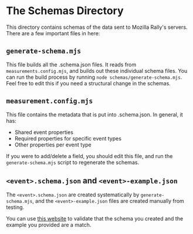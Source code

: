 # The Schemas Directory

This directory contains schemas of the data sent to Mozilla Rally's servers.  There are a few important files in here:

## `generate-schema.mjs` 

This file builds all the <event>.schema.json files.  It reads from `measurements.config.mjs`, and builds out these individual schema files.  You can run the build process by running `node schemas/generate-schema.mjs`.  Feel free to edit this if you need a structural change in the schemas.
  
## `measurement.config.mjs`

This file contains the metadata that is put into <event>.schema.json.  In general, it has:
  * Shared event properties
  * Required properties for specific event types
  * Other properties per event type

If you were to add/delete a field, you should edit this file, and run the `generate-schema.mjs` script to regenerate the schemas.

## `<event>.schema.json` and `<event>-example.json`

The `<event>.schema.json` are created systematically by `generate-schema.mjs`, and the `<event>-example.json` files are created manually from testing.

You can use [this website](https://www.jsonschemavalidator.net/) to validate that the schema you created and the example you provided are a match.

